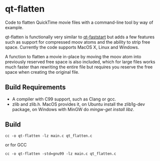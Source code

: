 qt-flatten
==========

Code to flatten QuickTime movie files with a command-line tool by way of example.

qt-flatten is functionally very similar to [qt-faststart](http://multimedia.cx/eggs/improving-qt-faststart/) but adds a few features such as support for compressed moov atoms and the ability to strip free space. Currently the code supports MacOS X, Linux and Windows.

A function to flatten a movie in-place by moving the moov atom into previously reserved free space is also included, which for large files works much faster than rewriting the entire file but requires you reserve the free space when creating the original file.

Build Requirements
------------------

*   A compiler with C99 support, such as Clang or gcc.
*   zlib and zlib.h. MacOS provides it, on Ubuntu install the zlib1g-dev package, on Windows with MinGW do *mingw-get install libz*.

Build
-----

    cc -o qt-flatten -lz main.c qt_flatten.c

or for GCC

    cc -o qt-flatten -std=gnu99 -lz main.c qt_flatten.c
